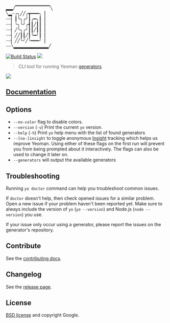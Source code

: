 ▂▂╱▔▔▔▔▔▔▔▔▔▔╲  
╲▂┈╭╮╱╱╭┳━━━╮▕  
┈┈▏┃╰╮╭╯┃╭━╮┃▕  
┈┈▏╰╮╰╯╭┫┃╱┃┃▕  
┈┈▏╱╰╮╭╯┃┃╱┃┃▕  
┈┈▏╱╱┃┃╱┃╰━╯┃▕  
┈┈▏╱╱╰╯╱╰━━━╯▕  
┈┈╲▂▂▂▂▂▂▂▂▂▂╱


[![Build Status](https://travis-ci.org/yeoman/yo.svg?branch=master)](https://travis-ci.org/yeoman/yo) ![](http://img.shields.io/badge/unicorn-approved-ff69b4.svg)

> CLI tool for running Yeoman [generators](http://yeoman.io/generators/)

![](screenshot.png)


## [Documentation](https://github.com/yeoman/yeoman/wiki)


## Options

- `--no-color` flag to disable colors.
- `--version` (`-v`) Print the current `yo` version.
- `--help` (`-h`) Print `yo` help menu with the list of found generators
- `--[no-]insight` to toggle anonymous [Insight](https://github.com/yeoman/insight) tracking which helps us improve Yeoman. Using either of these flags on the first run will prevent you from being prompted about it interactively. The flags can also be used to change it later on.
- `--generators` will output the available generators


## Troubleshooting

Running `yo doctor` command can help you troubleshoot common issues.

If `doctor` doesn't help, then check opened issues for a similar problem. Open a new issue if your problem haven't been reported yet. Make sure to always include the version of `yo` (`yo --version`) and Node.js (`node --version`) you use.

If your issue only occur using a generator, please report the issues on the generator's repository.


## Contribute

See the [contributing docs](https://github.com/yeoman/yeoman/blob/master/contributing.md).


## Changelog

See the [release page](https://github.com/yeoman/yo/releases).


## License

[BSD license](http://opensource.org/licenses/bsd-license.php) and copyright Google.
